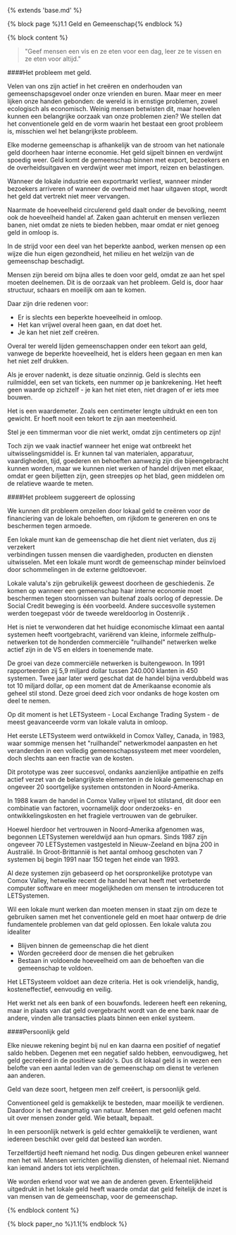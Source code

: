 {% extends 'base.md' %}

{% block page %}1.1 Geld en Gemeenschap{% endblock %}

{% block content %}

> "Geef mensen een vis en ze eten voor een dag, leer ze te vissen en ze eten voor altijd."

####Het probleem met geld.

Velen van ons zijn actief in het creëren en onderhouden van gemeenschapsgevoel
onder onze vrienden en buren. Maar meer en meer lijken onze handen gebonden:
de wereld is in ernstige problemen, zowel ecologisch als economisch.
Weinig mensen betwisten dit, maar hoevelen kunnen
een belangrijke oorzaak van onze problemen zien? We stellen dat het conventionele
geld en de vorm waarin het bestaat een groot probleem is,
misschien wel het belangrijkste probleem.

Elke moderne gemeenschap is afhankelijk van de stroom van het nationale geld
doorheen haar interne economie. Het geld sijpelt binnen en verdwijnt spoedig weer.
Geld komt de gemeenschap binnen met export, bezoekers en de overheidsuitgaven
en verdwijnt weer met import, reizen en belastingen.

Wanneer de lokale industrie een exportmarkt verliest, wanneer minder bezoekers arriveren
of wanneer de overheid met haar uitgaven stopt, wordt het geld dat vertrekt 
niet meer vervangen.

Naarmate de hoeveelheid circulerend geld daalt onder de bevolking, 
neemt ook de hoeveelheid
handel af. Zaken gaan achteruit en mensen verliezen banen, 
niet omdat ze niets te bieden hebben,
maar omdat er niet genoeg geld in omloop is.

In de strijd voor een deel van het beperkte aanbod, werken mensen op een wijze
die hun eigen gezondheid, het milieu en het welzijn van de gemeenschap beschadigt.

Mensen zijn bereid om bijna alles te doen voor geld, omdat ze aan het spel 
moeten deelnemen.
Dit is de oorzaak van het probleem. Geld is, door haar structuur,
schaars en moeilijk om aan te komen.

Daar zijn drie redenen voor:

* Er is slechts een beperkte hoeveelheid in omloop.
* Het kan vrijwel overal heen gaan, en dat doet het.
* Je kan het niet zelf creëren.

Overal ter wereld lijden gemeenschappen onder een tekort aan geld,
vanwege de beperkte hoeveelheid, het is elders heen gegaan en men
kan het niet zelf drukken.

Als je erover nadenkt, is deze situatie onzinnig. Geld is slechts een
ruilmiddel, een set van tickets, een nummer op je bankrekening. Het heeft
geen waarde op zichzelf - je kan het niet eten, niet dragen of er iets mee bouwen.

Het is een waardemeter. Zoals een centimeter lengte uitdrukt en een ton gewicht.
Er hoeft nooit een tekort te zijn aan meeteenheid.

Stel je een timmerman voor die niet werkt, omdat zijn centimeters op zijn!

Toch zijn we vaak inactief wanneer het enige wat ontbreekt het 
uitwisselingsmiddel is. Er kunnen tal van materialen, apparatuur, vaardigheden, 
tijd, goederen en behoeften aanwezig zijn die bijeengebracht kunnen worden, 
maar we kunnen niet werken of handel drijven met elkaar, omdat er geen
biljetten zijn, geen streepjes op het blad, geen middelen om de relatieve 
waarde te meten.

####Het probleem suggereert de oplossing

We kunnen dit probleem omzeilen door lokaal geld te creëren voor de 
financiering van de lokale behoeften, om rijkdom te genereren en ons te 
beschermen tegen armoede.

Een lokale munt kan de gemeenschap die het dient niet verlaten, dus zij verzekert  
verbindingen tussen mensen die vaardigheden, producten en diensten uitwisselen. Met een
lokale munt wordt de gemeenschap minder beïnvloed door schommelingen in de
externe geldtoevoer.

Lokale valuta's zijn gebruikelijk geweest doorheen de geschiedenis. Ze komen op 
wanneer een gemeenschap haar interne economie moet beschermen tegen 
stoornissen van buitenaf zoals oorlog of depressie. De Social Credit beweging 
is één voorbeeld.
Andere succesvolle systemen werden toegepast vóór de tweede wereldoorlog in 
Oostenrijk .

Het is niet te verwonderen dat het huidige economische klimaat een aantal 
systemen heeft voortgebracht,
variërend van kleine, informele zelfhulp-netwerken tot de honderden
commerciële "ruilhandel" netwerken welke actief zijn in de VS en elders 
in toenemende mate.

De groei van deze commerciële netwerken is buitengewoon. In 1991 rapporteerden 
zij 5,9 miljard dollar tussen 240.000 klanten in 450 systemen. Twee jaar later 
werd geschat dat de handel bijna verdubbeld was tot 10 miljard dollar, op een 
moment dat de Amerikaanse economie als geheel stil stond. Deze groei deed zich 
voor ondanks de hoge kosten om deel te nemen.

Op dit moment is het LETSysteem - Local Exchange Trading System - de meest 
geavanceerde vorm van lokale valuta in omloop.

Het eerste LETSysteem werd ontwikkeld in Comox Valley, Canada, in 1983,
waar sommige mensen het "ruilhandel" netwerkmodel aanpasten en het veranderden 
in een volledig gemeenschapssysteem met meer voordelen, doch slechts aan een 
fractie van de kosten.

Dit prototype was zeer succesvol, ondanks aanzienlijke antipathie en
zelfs actief verzet van de belangrijkste elementen in de lokale gemeenschap en
ongeveer 20 soortgelijke systemen ontstonden in Noord-Amerika.

In 1988 kwam de handel in Comox Valley vrijwel tot stilstand, dit door een 
combinatie van factoren, voornamelijk door onderzoeks- en ontwikkelingskosten 
en het fragiele vertrouwen van de gebruiker.

Hoewel hierdoor het vertrouwen in Noord-Amerika afgenomen was, begonnen LETSystemen
wereldwijd aan hun opmars. Sinds 1987 zijn ongeveer 70 LETSystemen vastgesteld 
in Nieuw-Zeeland en bijna 200 in Australië. In Groot-Brittannië is het aantal 
omhoog geschoten van 7 systemen bij begin 1991 naar 150 tegen het einde 
van 1993.

Al deze systemen zijn gebaseerd op het oorspronkelijke prototype van 
Comox Valley, hetwelke recent de handel hervat heeft met verbeterde computer 
software en meer mogelijkheden om mensen te introduceren tot LETSystemen.

Wil een lokale munt werken dan moeten mensen in staat zijn om deze te 
gebruiken samen met het conventionele geld en moet haar ontwerp de 
drie fundamentele problemen van dat geld oplossen.
Een lokale valuta zou idealiter

* Blijven binnen de gemeenschap die het dient
* Worden gecreëerd door de mensen die het gebruiken
* Bestaan in voldoende hoeveelheid om aan de behoeften van die gemeenschap te voldoen.

Het LETSysteem voldoet aan deze criteria. Het is ook vriendelijk, handig, kosteneffectief,
eenvoudig en veilig.

Het werkt net als een bank of een bouwfonds. Iedereen heeft een rekening,
maar in plaats van dat geld overgebracht wordt van de ene bank naar de andere,
vinden alle transacties plaats binnen een enkel systeem.

####Persoonlijk geld

Elke nieuwe rekening begint bij nul en kan daarna een positief of negatief saldo 
hebben. Degenen met een negatief saldo hebben, eenvoudigweg, het geld gecreëerd 
in de positieve saldo's.
Dus dit lokaal geld is in wezen een belofte van een aantal leden van de 
gemeenschap om dienst te verlenen aan anderen.

Geld van deze soort, hetgeen men zelf creëert, is persoonlijk geld.

Conventioneel geld is gemakkelijk te besteden, maar moeilijk te verdienen. Daardoor is
het dwangmatig van natuur. Mensen met geld oefenen macht uit over mensen zonder geld.
Wie betaalt, bepaalt.

In een persoonlijk netwerk is geld echter gemakkelijk te verdienen, want iedereen 
beschikt over geld dat besteed kan worden.

Terzelfdertijd heeft niemand het nodig. Dus dingen gebeuren enkel wanneer men het wil.
Mensen verrichten gewillig diensten, of helemaal niet. Niemand kan iemand anders 
tot iets verplichten.

We worden erkend voor wat we aan de anderen geven. Erkentelijkheid uitgedrukt 
in het lokale geld heeft waarde omdat dat geld feitelijk de inzet is van mensen 
van de gemeenschap, voor de gemeenschap.

{% endblock content %}

{% block paper_no %}1.1{% endblock %}
